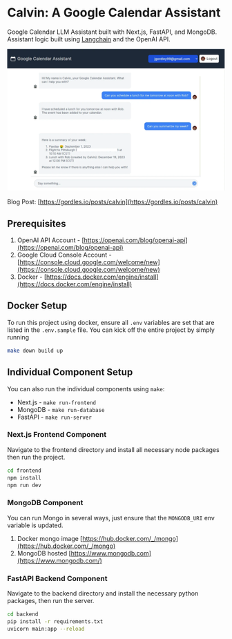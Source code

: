 # Calvin: A Google Calendar Assistant

Google Calendar LLM Assistant built with Next.js, FastAPI, and MongoDB. Assistant logic built using [Langchain](https://www.langchain.com/) and the OpenAI API. 

![Calvin Homepage](/screenshots/calvin.png)

Blog Post: [https://gordles.io/posts/calvin](https://gordles.io/posts/calvin)

## Prerequisites
1. OpenAI API Account - [https://openai.com/blog/openai-api](https://openai.com/blog/openai-api)
2. Google Cloud Console Account - [https://console.cloud.google.com/welcome/new](https://console.cloud.google.com/welcome/new)
3. Docker - [https://docs.docker.com/engine/install](https://docs.docker.com/engine/install)

## Docker Setup

To run this project using docker, ensure all `.env` variables are set that are listed in the `.env.sample` file. You can kick off the entire project by simply running

```bash
make down build up
```

## Individual Component Setup

You can also run the individual components using `make`:
- Next.js - `make run-frontend`
- MongoDB - `make run-database`
- FastAPI - `make run-server`

### Next.js Frontend Component

Navigate to the frontend directory and install all necessary node packages then run the project.

```bash
cd frontend
npm install
npm run dev
```

### MongoDB Component
You can run Mongo in several ways, just ensure that the `MONGODB_URI` env variable is updated.
1. Docker mongo image [https://hub.docker.com/_/mongo](https://hub.docker.com/_/mongo)
2. MongoDB hosted [https://www.mongodb.com](https://www.mongodb.com/)

### FastAPI Backend Component

Navigate to the backend directory and install the necessary python packages, then run the server.

```bash
cd backend
pip install -r requirements.txt
uvicorn main:app --reload
```
